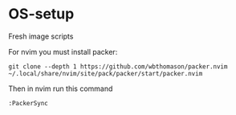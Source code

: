 # OS-setup
Fresh image scripts


For nvim you must install packer:
```
git clone --depth 1 https://github.com/wbthomason/packer.nvim
~/.local/share/nvim/site/pack/packer/start/packer.nvim
```
Then in nvim run this command
```
:PackerSync
```
